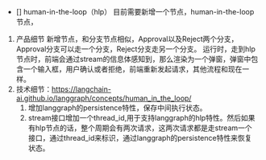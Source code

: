 - [] human-in-the-loop（hlp）
目前需要新增一个节点，human-in-the-loop节点，
1. 产品细节
新增节点，和分支节点相似，Approval以及Reject两个分支，Approval分支可以走一个分支，Reject分支走另一个分支。
运行时，走到hlp节点时，前端会通过stream的信息体感知到，那么渲染为一个弹窗，弹窗中包含一个输入框，用户确认或者拒绝，前端重新发起请求，其他流程和现在一样。
2. 技术细节：https://langchain-ai.github.io/langgraph/concepts/human_in_the_loop/
    1. 增加langgraph的persistence特性，保存中间执行状态。
    2. stream接口增加一个thread_id,用于支持langgraph的hlp特性。然后如果有hlp节点的话，整个周期会有两次请求，这两次请求都是走stream一个接口，通过thread_id来标识，通过langgraph的persistence特性来恢复状态。